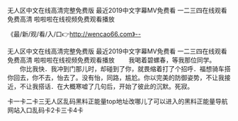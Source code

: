 无人区中文在线高清完整免费版
最近2019中文字幕MV免费看
一二三四在线观看免费高清
啦啦啦在线视频免费观看播放


《最/新/观/看/入/口👉http://wencao66.com》--

无人区中文在线高清完整免费版
最近2019中文字幕MV免费看
一二三四在线观看免费高清
啦啦啦在线视频免费观看播放
　　我喝着碧螺春，等我那位同学。
　　你比我快．我冲到门那儿时，却碰到了你，就畏缩着打了个招呼．福想骑车搭你回去，你不去，怡去了。没有怡，同路，尴尬。你以完美的防御姿势，不让我接近，不让我搭话．在大概寒嘘了几句后，开始了彼此的沉默。死寂。





卡一卡二卡三无人区乱码黑料正能量top地址改哪儿了可以进入的黑料正能量导航网站入口乱码卡2卡三卡4卡
